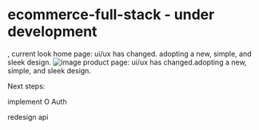 # ecommerce-full-stack - under development
, current look
home page: 
ui/ux has changed. adopting a new, simple, and sleek design. 
![image](https://github.com/user-attachments/assets/bf9075f9-036e-4c8c-b8b1-664d1d36afcf)
product page:
ui/ux has changed.adopting a new, simple, and sleek design. 

Next steps: 

implement O Auth

redesign api 
